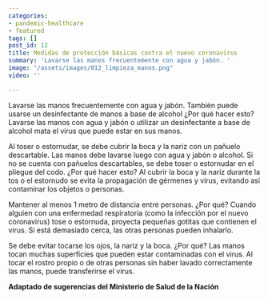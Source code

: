 ```yaml
---
categories:
- pandemic-healthcare
- featured
tags: []
post_id: 12
title: Medidas de protección básicas contra el nuevo coronavirus
summary: 'Lavarse las manos frecuentemente con agua y jabón. '
image: "/assets/images/012_limpieza_manos.png"
video: ''

---
```

Lavarse las manos frecuentemente con agua y jabón. También puede usarse un desinfectante de manos a base de alcohol  ¿Por qué hacer esto? Lavarse las manos con agua y jabón o utilizar un desinfectante a base de alcohol mata el virus que puede estar en sus manos.  

Al toser o estornudar, se debe cubrir la boca y la nariz con un pañuelo descartable. Las manos debe lavarse luego con agua y jabón o alcohol. Si no se cuenta con pañuelos descartables, se debe toser o estornudar en el pliegue del codo.  ¿Por qué hacer esto? Al cubrir la boca y la nariz durante la tos o el estornudo se evita la propagación de gérmenes y virus, evitando así contaminar los objetos o personas.  

Mantener al menos 1 metro de distancia entre personas.  ¿Por qué? Cuando alguien con una enfermedad respiratoria (como la infección por el nuevo coronavirus) tose o estornuda, proyecta pequeñas gotitas que contienen el virus. Si está demasiado cerca, las otras personas pueden inhalarlo.   

Se debe evitar tocarse los ojos, la nariz y la boca. ¿Por qué? Las manos tocan muchas superficies que pueden estar contaminadas con el virus. Al tocar el rostro propio o de otras personas sin haber lavado correctamente las manos, puede transferirse el virus. 

**Adaptado de sugerencias del Ministerio de Salud de la Nación**